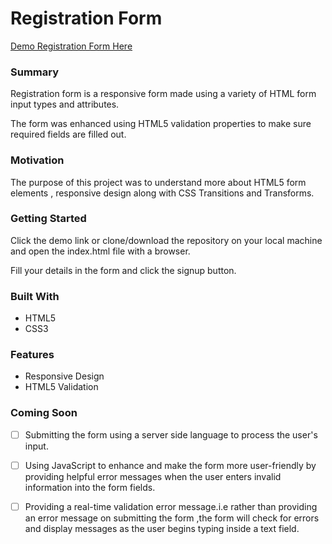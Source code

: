 # Registration Form
[Demo Registration Form Here](https://yog9.github.io/Registration-Forms-Project3/)

### Summary
 Registration form  is a responsive form made using a variety of HTML form input types and attributes. 
 
 The form was enhanced using HTML5 validation properties to make sure required fields are filled out.

### Motivation
The purpose of this project was to understand more about HTML5 form elements , responsive design along with CSS Transitions and Transforms.

### Getting Started
 Click the demo link or clone/download the repository on your local machine and open the index.html file with a browser.
 
 Fill your details in the form and click the signup button.
 
 ### Built With
* HTML5
* CSS3

### Features
* Responsive Design
* HTML5 Validation

### Coming Soon 
- [ ] Submitting the form using  a server side language to process the user's input.
- [ ] Using JavaScript to enhance and make the form more user-friendly by providing helpful error messages when the user enters 
      invalid information into the form fields.
- [ ] Providing a real-time validation error message.i.e rather than providing an error message on submitting the form ,the           form will check for errors and display messages as the user begins typing inside a text field. 


